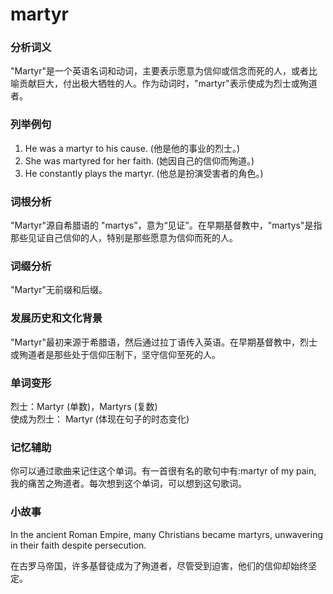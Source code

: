 # martyr

### 分析词义

  

"Martyr"是一个英语名词和动词，主要表示愿意为信仰或信念而死的人，或者比喻贡献巨大，付出极大牺牲的人。作为动词时，"martyr"表示使成为烈士或殉道者。

  

### 列举例句

  

1.  He was a martyr to his cause. (他是他的事业的烈士。)
2.  She was martyred for her faith. (她因自己的信仰而殉道。)
3.  He constantly plays the martyr. (他总是扮演受害者的角色。)

  

### 词根分析

  

"Martyr"源自希腊语的 "martys”，意为“见证”。在早期基督教中，"martys"是指那些见证自己信仰的人，特别是那些愿意为信仰而死的人。

  

### 词缀分析

  

"Martyr"无前缀和后缀。

  

### 发展历史和文化背景

  

"Martyr"最初来源于希腊语，然后通过拉丁语传入英语。在早期基督教中，烈士或殉道者是那些处于信仰压制下，坚守信仰至死的人。

  

### 单词变形

  

烈士：Martyr (单数)，Martyrs (复数)  
使成为烈士： Martyr (体现在句子的时态变化)

  

### 记忆辅助

  

你可以通过歌曲来记住这个单词。有一首很有名的歌句中有:martyr of my pain, 我的痛苦之殉道者。每次想到这个单词，可以想到这句歌词。

  

### 小故事

  

In the ancient Roman Empire, many Christians became martyrs, unwavering in their faith despite persecution.

  

在古罗马帝国，许多基督徒成为了殉道者，尽管受到迫害，他们的信仰却始终坚定。

